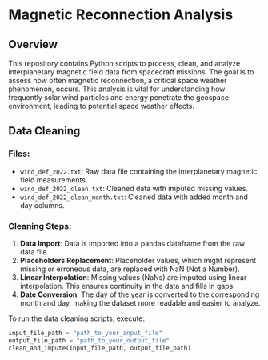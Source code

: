 # Magnetic Reconnection Analysis

## Overview

This repository contains Python scripts to process, clean, and analyze interplanetary magnetic field data from spacecraft missions. The goal is to assess how often magnetic reconnection, a critical space weather phenomenon, occurs. This analysis is vital for understanding how frequently solar wind particles and energy penetrate the geospace environment, leading to potential space weather effects.

## Data Cleaning

### Files:
- `wind_def_2022.txt`: Raw data file containing the interplanetary magnetic field measurements.
- `wind_def_2022_clean.txt`: Cleaned data with imputed missing values.
- `wind_def_2022_clean_month.txt`: Cleaned data with added month and day columns.

### Cleaning Steps:

1. **Data Import**: Data is imported into a pandas dataframe from the raw data file.
2. **Placeholders Replacement**: Placeholder values, which might represent missing or erroneous data, are replaced with NaN (Not a Number).
3. **Linear Interpolation**: Missing values (NaNs) are imputed using linear interpolation. This ensures continuity in the data and fills in gaps.
4. **Date Conversion**: The day of the year is converted to the corresponding month and day, making the dataset more readable and easier to analyze.

To run the data cleaning scripts, execute:

```python
input_file_path = "path_to_your_input_file"
output_file_path = "path_to_your_output_file"
clean_and_impute(input_file_path, output_file_path)

